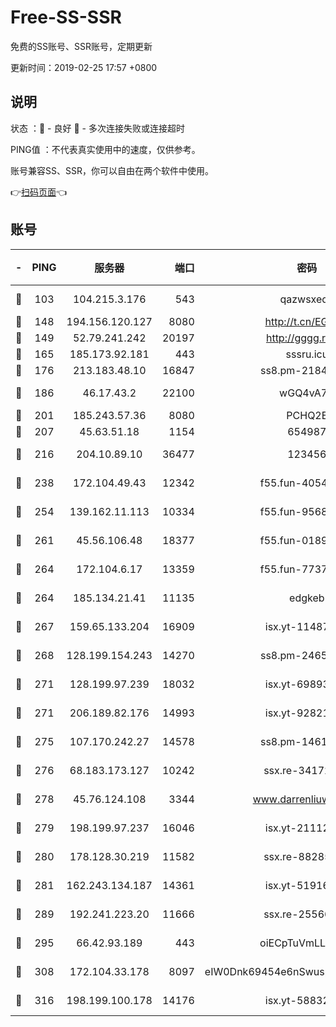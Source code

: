 # Free-SS-SSR

免费的SS账号、SSR账号，定期更新

更新时间：2019-02-25 17:57 +0800

## 说明

状态     ：🙂 - 良好 🙁 - 多次连接失败或连接超时

PING值   ：不代表真实使用中的速度，仅供参考。

账号兼容SS、SSR，你可以自由在两个软件中使用。

👉[扫码页面](https://liesauer.github.io/free-ss-ssr.github.io/)👈

## 账号

|-|PING|服务器|端口|密码|加密方式|区域|
|:----:|:----:|:-----:|-----:|:----:|:----:|:----:|
|🙂|103|104.215.3.176|543|qazwsxedc|aes-256-gcm|JP|
|🙂|148|194.156.120.127|8080|http://t.cn/EGJIyrl|rc4-md5|RU|
|🙂|149|52.79.241.242|20197|http://gggg.rocks|chacha20|KR|
|🙂|165|185.173.92.181|443|sssru.icu|rc4-md5|RU|
|🙂|176|213.183.48.10|16847|ss8.pm-21844006|rc4-md5|RU|
|🙂|186|46.17.43.2|22100|wGQ4vA7D|aes-256-gcm|RU|
|🙂|201|185.243.57.36|8080|PCHQ2E|rc4-md5|US|
|🙂|207|45.63.51.18|1154|654987|chacha20|US|
|🙂|216|204.10.89.10|36477|123456|aes-256-cfb|US|
|🙂|238|172.104.49.43|12342|f55.fun-40543073|aes-256-cfb|SG|
|🙂|254|139.162.11.113|10334|f55.fun-95689731|aes-256-cfb|SG|
|🙂|261|45.56.106.48|18377|f55.fun-01898711|aes-256-cfb|US|
|🙂|264|172.104.6.17|13359|f55.fun-77379791|aes-256-cfb|US|
|🙂|264|185.134.21.41|11135|edgkeb|aes-256-cfb|GB|
|🙂|267|159.65.133.204|16909|isx.yt-11487806|aes-256-cfb|SG|
|🙂|268|128.199.154.243|14270|ss8.pm-24650269|aes-256-cfb|SG|
|🙂|271|128.199.97.239|18032|isx.yt-69893978|aes-256-cfb|SG|
|🙂|271|206.189.82.176|14993|isx.yt-92821562|aes-256-cfb|SG|
|🙂|275|107.170.242.27|14578|ss8.pm-14613158|aes-256-cfb|US|
|🙂|276|68.183.173.127|10242|ssx.re-34172172|aes-256-cfb|US|
|🙂|278|45.76.124.108|3344|www.darrenliuwei.com|aes-256-cfb|AU|
|🙂|279|198.199.97.237|16046|isx.yt-21112673|aes-256-cfb|US|
|🙂|280|178.128.30.219|11582|ssx.re-88285477|aes-256-cfb|SG|
|🙂|281|162.243.134.187|14361|isx.yt-51916584|aes-256-cfb|US|
|🙂|289|192.241.223.20|11666|ssx.re-25566820|aes-256-cfb|US|
|🙂|295|66.42.93.189|443|oiECpTuVmLLxk4Ts|aes-256-cfb|US|
|🙂|308|172.104.33.178|8097|eIW0Dnk69454e6nSwuspv9DmS201tQ0D|aes-256-cfb|SG|
|🙂|316|198.199.100.178|14176|isx.yt-58832858|aes-256-cfb|US|
